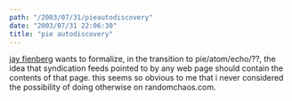 ```yaml
---
path: "/2003/07/31/pieautodiscovery" 
date: "2003/07/31 22:06:30" 
title: "pie autodiscovery" 
---
```

<p><a href="http://icite.net/blog/200306/rss_autodiscovery.html">jay fienberg</a> wants to formalize, in the transition to pie/atom/echo/??, the idea that syndication feeds pointed to by any web page should contain the contents of that page. this seems so obvious to me that i never considered the possibility of doing otherwise on randomchaos.com.</p>